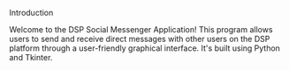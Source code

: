 Introduction

Welcome to the DSP Social Messenger Application! This program allows users to send and receive direct messages with other users on the DSP platform through a user-friendly graphical interface. It's built using Python and Tkinter.  